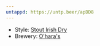 ```yaml
---
untappd: https://untp.beer/apDD8
---
```

- Style: [Stout Irish Dry](Stout%20Irish%20Dry.md)
- Brewery: [O'hara's](O'hara's.md)
